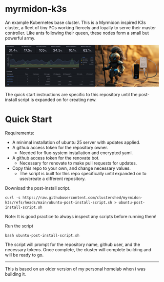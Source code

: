 # myrmidon-k3s
An example Kubernetes base cluster. This is a Myrmidon inspired K3s cluster, a fleet of tiny PCs working fiercely and loyally to serve their master controller. Like ants following their queen, these nodes form a small but powerful army.


![The First k3s Myrmidon Soldier](https://raw.githubusercontent.com/clustershed/images/refs/heads/main/myrmidon-0-grafana-figure-and-hardware.jpg)


The quick start instructions are specific to this repository until the post-install script is expanded on for creating new.


# Quick Start

Requirements:
- A minimal installation of ubuntu 25 server with updates applied.
- A github access token for the repository owner.
  - Needed for flux-system installation and encrypted yaml.
- A github access token for the renovate bot.
  - Necessary for renovate to make pull requests for updates.
- Copy this repo to your own, and change necessary values.
  - The script is built for this repo specifically until expanded on to use/create a different repository.

Download the post-install script.
```shell
curl -s https://raw.githubusercontent.com/clustershed/myrmidon-k3s/refs/heads/main/ubuntu-post-install-script.sh > ubuntu-post-install-script.sh
```

Note: It is good practice to always inspect any scripts before running them!

Run the script
```shell
bash ubuntu-post-install-script.sh
```

The script will prompt for the repository name, github user, and the necessary tokens. Once complete, the cluster will complete building and will be ready to go.


---

This is based on an older version of my personal homelab when i was building it.





